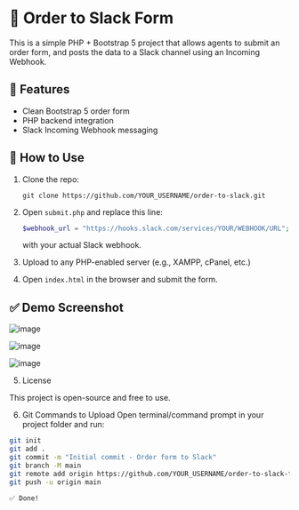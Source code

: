# 🧾 Order to Slack Form

This is a simple PHP + Bootstrap 5 project that allows agents to submit an order form, and posts the data to a Slack channel using an Incoming Webhook.

## 📌 Features

- Clean Bootstrap 5 order form
- PHP backend integration
- Slack Incoming Webhook messaging

## 🚀 How to Use

1. Clone the repo:
   ```
   git clone https://github.com/YOUR_USERNAME/order-to-slack.git
   ```
2. Open `submit.php` and replace this line:
   ```php
   $webhook_url = "https://hooks.slack.com/services/YOUR/WEBHOOK/URL";
   ```
   with your actual Slack webhook.

3. Upload to any PHP-enabled server (e.g., XAMPP, cPanel, etc.)

4. Open `index.html` in the browser and submit the form.

## ✅ Demo Screenshot

![image](https://github.com/user-attachments/assets/dc0dd0c1-d77a-44c2-bd66-3ee155586865)

![image](https://github.com/user-attachments/assets/e2112700-ac81-49bc-b3b0-57b4af630284)

![image](https://github.com/user-attachments/assets/5d6fcdcb-6146-4913-a9e9-3efe908b01a9)


5. License

This project is open-source and free to use.


6. Git Commands to Upload
Open terminal/command prompt in your project folder and run:

```bash
git init
git add .
git commit -m "Initial commit - Order form to Slack"
git branch -M main
git remote add origin https://github.com/YOUR_USERNAME/order-to-slack-form.git
git push -u origin main

✅ Done!